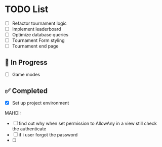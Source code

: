 # TODO List

- [ ] Refactor tournament logic
- [ ] Implement leaderboard
- [ ] Optimize database queries
- [ ] Tournament Form styling
- [ ] Tournament end page

## 🚧 In Progress

- [ ] Game modes

## ✅ Completed

- [x] Set up project environment

MAHDI:
 - [ ] find out why when set permission to AllowAny in a view still check the authenticate
 - [ ] if i user forgot the password
 - [ ]